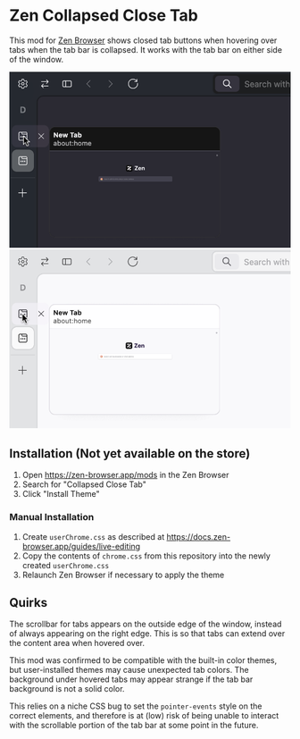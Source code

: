 # Zen Collapsed Close Tab

This mod for [Zen Browser](https://zen-browser.app) shows closed tab buttons when hovering over tabs when the tab bar is collapsed. It works with the tab bar on either side of the window.

![Demo collapsed sidebar with visible close button on a tab (dark mode)](demo.png#gh-dark-mode-only)
![Demo collapsed sidebar with visible close button on a tab (light mode)](demo-light.png#gh-light-mode-only)

## Installation (Not yet available on the store)

1. Open https://zen-browser.app/mods in the Zen Browser
2. Search for "Collapsed Close Tab"
3. Click "Install Theme"

### Manual Installation

1. Create `userChrome.css` as described at https://docs.zen-browser.app/guides/live-editing
2. Copy the contents of `chrome.css` from this repository into the newly created `userChrome.css`
3. Relaunch Zen Browser if necessary to apply the theme

## Quirks

The scrollbar for tabs appears on the outside edge of the window, instead of always appearing on the right edge. This is so that tabs can extend over the content area when hovered over.

This mod was confirmed to be compatible with the built-in color themes, but user-installed themes may cause unexpected tab colors. The background under hovered tabs may appear strange if the tab bar background is not a solid color.

This relies on a niche CSS bug to set the `pointer-events` style on the correct elements, and therefore is at (low) risk of being unable to interact with the scrollable portion of the tab bar at some point in the future.
